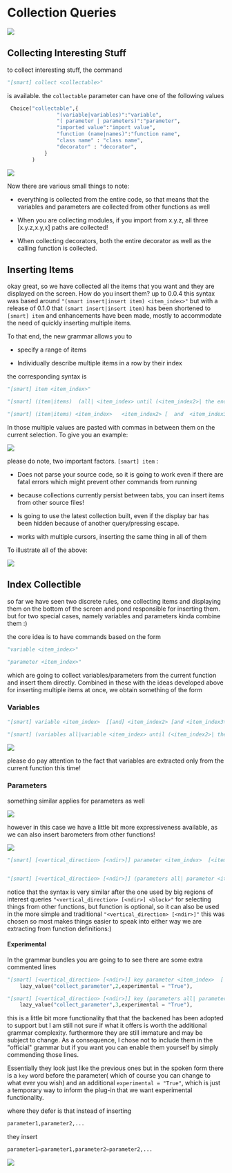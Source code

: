 # Collection Queries

![](./gif/collect0.gif)


## Collecting Interesting Stuff

to collect interesting stuff, the command

```python
"[smart] collect <collectable>"
```

is available. the `collectable` parameter can have one of the following values

```python
 Choice("collectable",{
                "(variable|variables)":"variable",
                "( parameter | parameters)":"parameter",                
                "imported value":"import value",
                "function (name|names)":"function name",
                "class name" : "class name",
                "decorator" : "decorator",
            }
        )
```

![](./gif/collect5.gif)


Now there are various small things to note:

* everything is collected from the entire code, so that means that the variables and parameters are collected from other functions as well

* When you are collecting modules, if you import from x.y.z, all three [x.y.z,x.y,x] paths are collected!

* When collecting decorators, both the entire decorator as well as the calling function is collected.

## Inserting Items

okay great, so we have collected all the items that you want and they are displayed on the screen. How do you insert them? up to 0.0.4 this syntax was based around `"(smart insert|insert item) <item_index>"` but with a release of 0.1.0 that `(smart insert|insert item)` has been shortened to `[smart] item`  and enhancements have been made, mostly to accommodate the need of quickly inserting multiple items.  


To that end, the new grammar allows you to

* specify a range of items 

* Individually describe multiple items in a row by their index

the corresponding syntax is

```python
"[smart] item <item_index>"

"[smart] (item|items)  (all| <item_index> until (<item_index2>| the end))"

"[smart] (item|items) <item_index>   <item_index2> [  and  <item_index3>]"
``` 

In those multiple values are pasted with commas in between them on the current selection.
To give you an example:

![](./gif/collect1.gif)

please do note, two important factors. `[smart] item` :

* Does not parse your source code, so it is going to work even if there are fatal errors which might prevent other commands from running

* because collections currently persist between tabs, you can insert items from other source files!

* Is going to use the latest  collection built, even if the display bar has been hidden because of another query/pressing escape.

* works with multiple cursors, inserting the same thing in all of them

To illustrate all of the above:

![](./gif/collect2.gif)




## Index Collectible

so far we have seen two discrete rules, one collecting items and displaying them on the bottom of the screen and pond responsible for inserting them. but for two special cases, namely variables and parameters kinda combine them :)

the core idea is to have commands based on the form

```python
"variable <item_index>"

"parameter <item_index>"
```

which are going to collect variables/parameters from the current function and insert them directly. Combined in these with the ideas developed above for inserting multiple items at once, we obtain something of the form

### Variables

```python
"[smart] variable <item_index>  [[and] <item_index2> [and <item_index3>]]"

"[smart] (variables all|variable <item_index> until (<item_index2>| the end))"
```

![](./gif/collect3.gif)

please do pay attention to the fact that variables are extracted only from the current function this time! 

### Parameters

something similar applies for parameters as well

![](./gif/collect6.gif)

however in this case we have a little bit more expressiveness available, as we can also insert barometers from other functions! 


![](./gif/collect4.gif)

```python
"[smart] [<vertical_direction> [<ndir>]] parameter <item_index>  [<item_index2> [and <item_index3>]]"


"[smart] [<vertical_direction> [<ndir>]] (parameters all| parameter <item_index> until (<item_index2>| the end))"
```

notice that the syntax is very similar after the one used by big regions of interest queries `"<vertical_direction> [<ndir>] <block>"` for selecting things from other functions, but function is optional, so it can also be used in the more simple and traditional `"<vertical_direction> [<ndir>]"` this was chosen so most makes things easier to speak into either way we are extracting from function definitions:)

#### Experimental 


In the grammar bundles you are going to to see there are some extra commented lines 

```python
"[smart] [<vertical_direction> [<ndir>]] key parameter <item_index>  [ and <item_index2> [and <item_index3>]]":
    lazy_value("collect_parameter",2,experimental = "True"),

"[smart] [<vertical_direction> [<ndir>]] key (parameters all| parameter <item_index> until (<item_index2>| the end))":
    lazy_value("collect_parameter",3,experimental = "True"),
```



this is a little bit more functionality that that the backened has been adopted to support but I am still not sure if what it offers is worth the additional grammar complexity. furthermore they are still immature and may be subject to change. As a consequence, I chose not to include them in the "official" grammar but if you want you can enable them yourself by simply commending those lines.

Essentially they look just like the previous ones but in the spoken form there is a `key`  word before the parameter( which of course you can change to what ever you wish) and an additional `experimental = "True"`, which is just a temporary way to inform the plug-in that we want experimental functionality.

where they defer is that instead of inserting

```python
parameter1,parameter2,...
```

they insert 

```python
parameter1=parameter1,parameter2=parameter2,...
```


![](./gif/collect7.gif)




